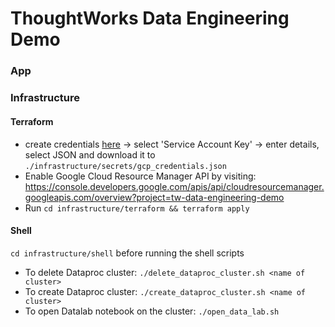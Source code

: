 # ThoughtWorks Data Engineering Demo

### App

#####

### Infrastructure

#### Terraform

- create credentials [here](https://console.cloud.google.com/apis/credentials?project=tw-data-engineering-demo&organizationId=730381449093) -> select 'Service Account Key' -> enter details, select JSON and download it to `./infrastructure/secrets/gcp_credentials.json`
- Enable Google Cloud Resource Manager API by visiting: https://console.developers.google.com/apis/api/cloudresourcemanager.googleapis.com/overview?project=tw-data-engineering-demo
- Run `cd infrastructure/terraform && terraform apply`

#### Shell 

`cd infrastructure/shell` before running the shell scripts

- To delete Dataproc cluster: `./delete_dataproc_cluster.sh <name of cluster>`
- To create Dataproc cluster: `./create_dataproc_cluster.sh <name of cluster>`
- To open Datalab notebook on the cluster: `./open_data_lab.sh`
